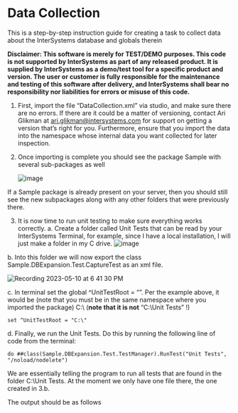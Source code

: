 # Data Collection
This is a step-by-step instruction guide for creating a task to collect data about the InterSystems database and globals therein

**Disclaimer: This software is merely for TEST/DEMO purposes. This code is not supported by InterSystems as part of any released product. It is supplied by InterSystems as a demo/test tool for a specific product and version. The user or customer is fully responsible for the maintenance and testing of this software after delivery, and InterSystems shall bear no responsibility nor liabilities for errors or misuse of this code.**

1)	First, import the file “DataCollection.xml” via studio, and make sure there are no errors. If there are it could be a matter of versioning, contact Ari Glikman at ari.glikman@intersystems.com for support on getting a version that’s right for you. Furthermore, ensure that you import the data into the namespace whose internal data you want collected for later inspection.

2)	Once importing is complete you should see the package Sample with several sub-packages as well

      ![image](https://github.com/Ari-Glikman/DataCollection/assets/73805987/526cff85-dcf2-4f3e-b79c-5e6d19c8a499)

If a Sample package is already present on your server, then you should still see the new subpackages along with any other folders that were previously there.

3)	It is now time to run unit testing to make sure everything works correctly. 
a.	Create a folder called Unit Tests that can be read by your InterSystems Terminal, for example, since I have a local installation, I will just make a folder in my C drive.
  ![image](https://github.com/Ari-Glikman/DataCollection/assets/73805987/3b2e11d5-6304-4e07-baa7-7ca2460f593c)

b.	Into this folder we will now export the class Sample.DBExpansion.Test.CaptureTest as an xml file.


![Recording 2023-05-10 at 6 41 30 PM](https://github.com/Ari-Glikman/DataCollection/assets/73805987/87d99d04-a1dd-47b0-8a89-8b9cba45ecbc)

c.    In terminal set the global ^UnitTestRoot = “<folder that the Unit Tests folder is in>”. Per the example above, it would be (note that you must be in the same namespace where you imported the package) C:\ (**note that it is not** “C:\Unit Tests” !)

 ```
set ^UnitTestRoot = "C:\"
```

      
d.    Finally, we run the Unit Tests. Do this by running the following line of code from the terminal:
      
 ```
do ##class(Sample.DBExpansion.Test.TestManager).RunTest("Unit Tests", "/noload/nodelete")
```
We are essentially telling the program to run all tests that are found in the folder C:\Unit Tests. At the moment we only have one file there, the one created in 3.b.

The output should be as follows

     
